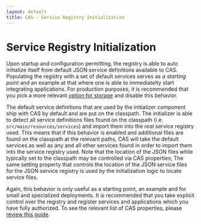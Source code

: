 ```yaml
---
layout: default
title: CAS - Service Registry Initialization
---
```


# Service Registry Initialization

Upon startup and configuration permitting, the registry is able to auto initialize itself from default JSON service definitions available to CAS. Populating the registry with a set of default services serves as *a starting point* and an example at that where one is able to immediatelty start integrating applications. For production purposes, it is recommended that you pick a more relevant [option for storage](Service-Management.html) and disable this behavior.

The default service definitions that are used by the initializer component ship with CAS by default and are put on the classpath. The initializer is able to detect all service definitions files found on the classpath (i.e. `src/main/resources/services`) and import them into the *real* service registry used. This means that if this behavior is enabled and additional files are found on the classpath at the relevant paths, CAS will take the default services as well as any and all other services found in order to import them into the service registry used. Note that the location of the JSON files while typically set to the classpath may be controlled via CAS properties; The same setting property that controls the location of the JSON service files for the JSON service registry is used by the initialization logic to locate service files. 

Again, this behavior is only useful as a starting point, an example and for small and specialized deployments. It is recommended that you take explicit control over the registry and register services and applications which you have fully authorized. To see the relevant list of CAS properties, please [review this guide](Configuration-Properties.html#service-registry).
